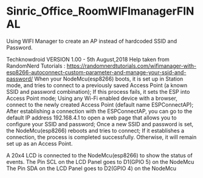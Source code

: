 # Sinric_Office_RoomWIFImanagerFINAL
Using WIFI Manager to create an AP instead of hardcoded SSID and Password.


Techknowdroid VERSION 1.00 -  5th August,2018 
 Help taken from RandomNerd Tutorials  :  https://randomnerdtutorials.com/wifimanager-with-esp8266-autoconnect-custom-parameter-and-manage-your-ssid-and-password/
 When your NodeMcu(esp8266) boots, it is set up in Station mode, and tries to connect to a previously saved Access Point (a known SSID and password combination);
 If this process fails, it sets the ESP into Access Point mode;
 Using any Wi-Fi enabled device with a browser, connect to the newly created Access Point (default name ESPConnectAP);
 After establishing a connection with the ESPConnectAP, you can go to the default IP address 192.168.4.1 to open a web page that allows you to configure your SSID and password;
 Once a new SSID and password is set, the NodeMcu(esp8266) reboots and tries to connect;
 If it establishes a connection, the process is completed successfully. Otherwise, it will remain set up as an Access Point.

A 20x4 LCD is connected to the NodeMcu(esp8266) to show the status of events.
The Pin SCL on the LCD Panel goes to D1(GPIO 5) on the NodeMcu
The Pin SDA on the LCD Panel goes to D2(GPIO 4) on the NodeMcu
